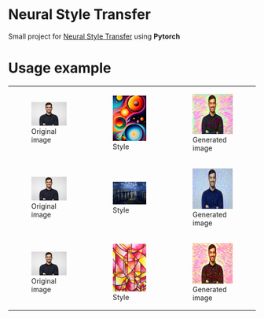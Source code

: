 # Neural Style Transfer

Small project for [Neural Style Transfer](https://arxiv.org/abs/1508.06576) using **Pytorch**

# Usage example

<table>
  <tr>
    <td>
      <figure>
        <img src="original_images/original_image.jpg" alt="Original image">
        <figcaption>Original image</figcaption>
      </figure>
    </td>
    <td>
      <figure>
        <img src="style/style_1.jpg" alt="Style image">
        <figcaption>Style</figcaption>
      </figure>
    </td>
    <td>
      <figure>
        <img src="generated_images/generated.png" alt="Generated image">
        <figcaption>Generated image</figcaption>
      </figure>
    </td>
  </tr>
  <tr>
    <td>
      <figure>
        <img src="original_images/original_image.jpg" alt="Original image">
        <figcaption>Original image</figcaption>
      </figure>
    </td>
    <td>
      <figure>
        <img src="style/style_2.jpg" alt="Style image">
        <figcaption>Style</figcaption>
      </figure>
    </td>
    <td>
      <figure>
        <img src="generated_images/generated2.png" alt="Generated image">
        <figcaption>Generated image</figcaption>
      </figure>
    </td>
  </tr>
  <tr>
    <td>
      <figure>
        <img src="original_images/original_image.jpg" alt="Original image">
        <figcaption>Original image</figcaption>
      </figure>
    </td>
    <td>
      <figure>
        <img src="style/style_3.jpeg" alt="Style image" >
        <figcaption>Style</figcaption>
      </figure>
    </td>
    <td>
      <figure>
        <img src="generated_images/generated3.png" alt="Generated image">
        <figcaption>Generated image</figcaption>
      </figure>
    </td>
  </tr>
</table>